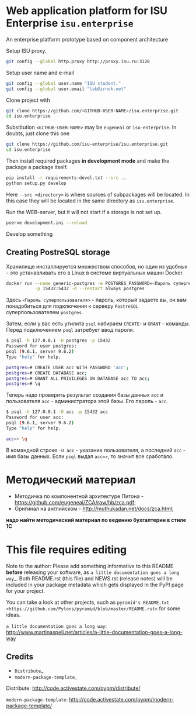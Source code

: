 # Web application platform for ISU Enterprise `isu.enterprise`

An enterprise platform prototype based on component architecture

Setup ISU proxy.
```bash
git config --global http.proxy http://proxy.isu.ru:3128
```

Setup user name and e-mail

```bash
git config --global user.name "ISU student."
git config --global user.email "lab@irnok.net"
```

Clone project with

```bash
git clone https://github.com/<GITHUB-USER-NAME>/isu.enterprise.git
cd isu.enterprise
```

Substitution `<GITHUB-USER-NAME>` may be `eugeneai` or `isu-enterprise`.
In doubts, just clone this one

```bash
git clone https://github.com/isu-enterprise/isu.enterprise.git
cd isu.enterprise
```

Then install required packages **in development mode** and make the
package a package itself.

```bash
pip install -r requirements-devel.txt --src ..
python setup.py develop
```

Here `--src <directory>` is where sources of subpackages will be located.
In this case they will be located in the same directory as `isu.enterprise`.

Run the WEB-server, but it will not start if a storage is not set up.

```bash
pserve development.ini --reload
```

Develop something

## Creating PostreSQL storage

Хранилище инсталлируется множеством способов, но один из удобных - это
устанавливать его в Linux в системе виртуальных машин Docker.

```bash
docker run --name generic-postgres -e POSTGRES_PASSWORD=<Пароль суперпользователя> \
           -p 15432:5432 -d --restart always postgres
```

Здесь `<Пароль суперпользователя>` - пароль, который задаете вы, он вам понадобиться для
подключения к серверу `PostreSQL` суперпользователем `postgres`.

Затем, если у вас есть утилита `psql` набираем `CREATE`- и `GRANT` - команды. Перед подключением
`psql` затребует ввод пароля.

```bash
$ psql -h 127.0.0.1 -U postgres -p 15432
Password for user postgres:
psql (9.6.1, server 9.6.2)
Type "help" for help.

postgres=# CREATE USER acc WITH PASSWORD 'acc';
postgres=# CREATE DATABASE acc;
postgres=# GRANT ALL PRIVILEGES ON DATABASE acc TO acc;
postgres=# \q
```
Теперь надо проверить результат создания базы данных `acc` и пользователя
`acc` - администратора этой базы.  Его пароль - `acc`.

```bash
$ psql -h 127.0.0.1 -U acc -p 15432 acc
Password for user acc:
psql (9.6.1, server 9.6.2)
Type "help" for help.

acc=> \q
```
В командной строке `-U acc` - указание пользователя, а последний `acc` - имя базы данных.
Если `psql` выдал `acc=>`, то значит все сработало.

# Методический материал

  * Методичка по компонентной архитектуре Питона - https://github.com/eugeneai/ZCA/raw/hb/zca.pdf;
  * Оригинал на английском - http://muthukadan.net/docs/zca.html;

**надо найти методический материал по ведению бухгалтерии в стиле 1С**

# This file requires editing

Note to the author: Please add something informative to this README **before**
releasing your software, as `a little documentation goes a long way`_.  Both
README.rst (this file) and NEWS.rst (release notes) will be included in your
package metadata which gets displayed in the PyPI page for your project.

You can take a look at other projects, such as `pyramid's README.txt
<https://github.com/Pylons/pyramid/blob/master/README.rst>` for some ideas.

`a little documentation goes a long way`: http://www.martinaspeli.net/articles/a-little-documentation-goes-a-long-way

Credits
-------

- `Distribute`_
- `modern-package-template`_

Distribute: http://code.activestate.com/pypm/distribute/

`modern-package-template`: http://code.activestate.com/pypm/modern-package-template/
